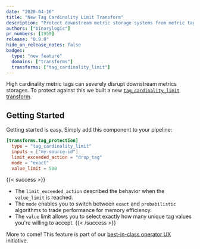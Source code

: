 ```yaml
---
date: "2020-04-16"
title: "New Tag Cardinality Limit Transform"
description: "Protect downstream metric storage systems from metric tag explosion"
authors: ["binarylogic"]
pr_numbers: [1959]
release: "0.9.0"
hide_on_release_notes: false
badges:
  type: "new feature"
  domains: ["transforms"]
  transforms: ["tag_cardinality_limit"]
---
```


High cardinality metric tags can severely disrupt downstream metrics storages. To
protect against this we built a new
[`tag_cardinality_limit` transform][docs.transforms.tag_cardinality_limit].

## Getting Started

Getting started is easy. Simply add this component to your pipeline:

```toml title="angle.toml"
[transforms.tag_protection]
  type = "tag_cardinality_limit"
  inputs = ["my-source-id"]
  limit_exceeded_action = "drop_tag"
  mode = "exact"
  value_limit = 500
```

{{< success >}}

- The `limit_exceeded_action` described the behavior when the `value_limit` is reached.
- The `mode` enables you to switch between `exact` and `probabilistic` algorithms to trade performance for memory efficiency.
- The `value` limit allows you to select exactly how many unique tag values you're willing to accept.
{{< /success >}}

More to come! This feature is part of our [best-in-class operator
UX][urls.milestone_39] initiative.

[docs.transforms.tag_cardinality_limit]: /docs/reference/configuration/transforms/tag_cardinality_limit/
[urls.milestone_39]: https://github.com/khulnasoft/angle/milestone/39
